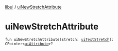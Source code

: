 [libui](index.md) / [uiNewStretchAttribute](./ui-new-stretch-attribute.md)

# uiNewStretchAttribute

`fun uiNewStretchAttribute(stretch: `[`uiTextStretch`](ui-text-stretch.md)`): CPointer<`[`uiAttribute`](ui-attribute.md)`>?`